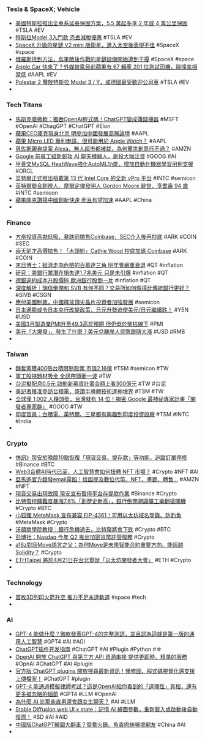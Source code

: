 ### Tesla & SpaceX; Vehicle
- [美國特斯拉推出全車系延長保固方案，5.5 萬起多享 2 年或 4 萬公里保固](https://applealmond.com/posts/180160) #TSLA #EV
- [特斯拉Model 3入門款 恐丟減稅優惠](https://ctee.com.tw/news/global/832071.html) #TSLA #EV
- [SpaceX 升級的星鏈 V2 mini 版衛星，進入太空後表現不佳](https://technews.tw/2023/03/24/starlink-v2-mini-spacex-satellite-2/) #SpaceX #space
- [俄羅斯找到方法，烏軍敵後作戰的星鏈設備開始遭到干擾](https://technews.tw/2023/03/24/russian-is-starting-to-find-ways-to-jamming-ukrainian-starlink-terminals/) #SpaceX #space
- [Apple Car 快來了？外媒披露目前蘋果有 67 輛車 201 位測試司機，碰撞率相當低](https://www.techbang.com/posts/104898-with-201-test-drivers-in-67-vehicles-new-data-suggests-that) #AAPL #EV
- [Polestar 2 擊敗特斯拉 Model 3 / Y，成德國最受歡迎公司車](https://technews.tw/2023/03/25/polestar2-popular-in-german/) #TSLA #EV
-
### Tech Titans
- [馬斯克嗆微軟：獨吞OpenAI程式碼！ChatGPT變成賺錢機器](https://www.blocktempo.com/musk-claims-microsoft-has-access-to-openai-codebase/) #MSFT #OpenAI #ChagGPT #ChatGPT #Elon
- [蘋果CEO庫克現身北京 明參加中國發展高層論壇](https://m.cnyes.com/news/id/5126540) #AAPL
- [蘋果 Micro LED 專利申請，很可能用於 Apple Watch？](https://technews.tw/2023/03/24/apple-patent-microled/) #AAPL
- [貝佐斯親自提案 Alexa、無人超市都被裁，為何驚世創意行不通？](https://finance.technews.tw/2023/03/25/amazons-post-bezos-experiment-hasnt-gone-exactly-as-planned/) #AMZN
- [Google 前員工組新創攻 AI 聊天機器人，創投大咖注資](https://technews.tw/2023/03/24/ex-google-employees-a-i-chatbot-startup-valued-at-1-billion-after-andreessen-horowitz-funding/) #GOOG #AI
- [甲骨文MySQL HeatWave強化AutoML功能，增加自動化機器學習用例支援](https://www.ithome.com.tw/news/156110) #ORCL
- [英特爾正式推出搭載第 13 代 Intel Core 的全新 vPro 平台](https://www.techbang.com/posts/104928-intel-13th-generation-intel-core-with-the-vpro-platform) #INTC #semicon
- [英特爾聯合創辨人、摩爾定律發明人 Gordon Moore 辭世，享耆壽 94 歲](https://technews.tw/2023/03/25/gordon-moore-inventor-of-moores-law-dies/) #INTC #semicon
- [蘋果庫克讚揚中國創新快速 而且有望加速](https://m.cnyes.com/news/id/5126748) #AAPL #China
-
### Finance
- [方舟投資高拋低吸，暴跌前拋售Coinbase，SEC介入後再抄底](https://abmedia.io/ark-invest-resume-buying-coinbase-shares) #ARK #COIN #SEC
- [兩天前才高價拋售！「木頭姐」Cathie Wood 抄底加碼 Coinbase](https://blockcast.it/2023/03/24/ark-resumes-buying-coinbase-shares/) #ARK #COIN
- [末日博士：經濟走向危險的百慕達三角 明年會嚴重衰退](https://m.cnyes.com/news/id/5125555) #QT #inflation
- [研究：美銀行業潛在損失達1.7兆美元 只是未引爆](https://m.cnyes.com/news/id/5125607) #inflation #QT
- [德銀違約成本升股價摔 歐洲銀行股倒一片](https://ctee.com.tw/news/global/831980.html) #inflation #QT
- [深度解析｜瑞信倒閉和 SVB 有何不同？交易所如何做得比傳統銀行更好？](https://www.blocktempo.com/how-credit-suisse-fall-and-how-crypto-exchange-can-do-better/) #SIVB #CSGN
- [應付美國制裁，中國釋放頂尖晶片投資者加強發展](https://technews.tw/2023/03/24/china-releases-top-chip-investor-to-step-up-development/) #semicon
- [日本通膨或令日本央行改變政策，日元升勢迫使美元/日元繼續跌！](https://www.dailyfxasia.com/cn/cmarkets/20230324-23496.html) #YEN #USD
- [美國3月製造業PMI升至49.3高於預期 但仍低於榮枯線下](https://news.cnyes.com/news/id/5126550) #PMI
- [美元「大爆發」，發生了什麼？美元兌離岸人民幣跟隨大漲](https://www.dailyfxasia.com/cn/cmarkets/20230324-23493.html) #USD #RMB
-
### Taiwan
- [魏哲家獲400張台積限制股票 市值2.16億](https://ctee.com.tw/news/stocks/831922.html) #TSM #semicon #TW
- [軍工股挾題材吸金 全訊帶頭衝一波](https://ctee.com.tw/news/stocks/831329.html) #TW
- [台泥擬配息0.5元 啟動新募資計畫金額上看300億元](https://news.cnyes.com/news/id/5126498) #TW #台泥
- [美記者獲准參訪台積電，盛讚半導體技術達神境界](https://technews.tw/2023/03/25/virginia-heffernan-tsmc/) #TSM #TW
- [全球僅 1,002 人獲頭銜，台灣就有 14 位！揭密 Google 最神祕專家計畫「開發者專家群」](https://technews.tw/2023/03/25/google-developer-experts-plan/) #GOOG #TW
- [印度官員：台積電、英特爾、三星都有興趣到印度投資設廠](https://technews.tw/2023/03/24/tsmc-intel-and-samsung-are-all-interested-in-investing-in-india-to-set-up-factories/) #TSM #INTC #India
-
### Crypto
- [快訊》幣安於晚間10點恢復「現貨交易、提存款」等功能，追蹤訂單停修](https://www.blocktempo.com/binance-reboot-spot-trading-at-10-pm-mar-24th/) #Binance #BTC
- [Web3合體AI時代已至，人工智慧會如何扭轉 NFT 市場？](https://www.blocktempo.com/how-will-artificial-intelligence-change-the-nft-market/) #Crypto #NFT #AI
- [亞馬遜官方錯發email露餡！信函提及數位代幣、NFT、畫廊、轉售…](https://www.blocktempo.com/coindesk-amazons-nft-plans-teased-in-a-receipt-mailed/) #AMZN #NFT
- [現貨交易出現故障 幣安宣布暫停平台存提款作業](https://news.cnyes.com/news/id/5126490) #Binance #Crypto
- [比特幣挖礦難度暴漲7.6%「創歷史新高」，銀行倒閉潮讓礦工樂翻搶開機](https://www.blocktempo.com/btc-difficulty-up-hashrate-up/) #Crypto #BTC
- [小狐狸 MetaMask 宣布兼容 EIP-4361！可用以太坊域名登錄、防釣魚](https://www.blocktempo.com/metamask-compatible-with-eip-4361-aka-sign-in-with-ethereum/) #MetaMask #Crypto
- [沃頓商學院教授：銀行危機過去，比特幣將會下跌](https://news.cnyes.com/news/id/5126658) #Crypto #BTC
- [彭博社：Nasdaq 今年 Q2 推出加密貨幣託管服務](https://blockcast.it/2023/03/24/nasdaq-to-launch-crypto-custody-service-in-2023-q2/) #Crypto
- [a16z對話Move語言之父：為何Move是未來智能合約重要方向、能超越Solidity？](https://www.blocktempo.com/why-move-is-an-important-direction-for-future-smart-contracts/) #Crypto
- [ETHTaipei 將於4月21日在台北舉辦「以太坊開發者大會」](https://www.blocktempo.com/ethtaipei-will-hold-the-ethereum-developer-conference-in-taipei-on-april/) #ETH #Crypto
-
### Technology
- [首枚3D列印火箭升空 推力不足未達軌道](https://times.hinet.net/mobile/topic/24468672) #space #tech
-
### AI
- [GPT-4 能做什麼？微軟發表GPT-4的完整測評，並且認為這就是第一版的通用人工智慧](https://www.techbang.com/posts/104938-microsoft-gpt-4-ai) #GPT4 #AI #AGI
- [ChatGPT插件开发指南](https://juejin.cn/post/7214053344810074171) #ChatGPT #AI #Plugin #Python #☆
- [OpenAI 開放 ChatGPT 與第三方 API 資源串接 提供更即時、精準的服務](https://www.cool3c.com/article/191088) #OpnAI #ChatGPT #AI #plugin
- [官方版 ChatGPT plugins 開放搜尋最新資訊！懂修圖、程式碼視覺化還支援上傳檔案！](https://www.kocpc.com.tw/archives/485595) #ChatGPT #plugin
- [GPT-4 能通過模擬律師考試？這是OpenAI給你看到的「選擇性」真相，還有更多被忽略的細節](https://www.techbang.com/posts/104726-about-gpt-4-here-are-14-amazing-details-that-have-been) #GPT4 #LLM #OpenAI
- [為什麼 AI 比那些直男還會跟女生聊天？](https://www.darencademy.com/article/view/id/17022) #AI #LLM
- [Stable Diffusion web UI x state：記憶 AI 繪圖參數，重新載入或啟動後自動復原！](https://mnya.tw/cc/word/1978.html) #SD #AI #AID
- [中國版ChatGPT繪圖大翻車？鴛鴦火鍋、魚香肉絲嚇壞網友](https://tyenews.com/2023/03/360763/) #China #AI
-